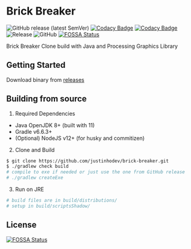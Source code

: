 # Brick Breaker

![GitHub release (latest SemVer)](https://img.shields.io/github/v/release/justinhodev/brick-breaker)
[![Codacy Badge](https://app.codacy.com/project/badge/Grade/070089e3cf8d44faa44ae609b87bae2f)](https://www.codacy.com/gh/justinhodev/brick-breaker/dashboard?utm_source=github.com&amp;utm_medium=referral&amp;utm_content=justinhodev/brick-breaker&amp;utm_campaign=Badge_Grade)
[![Codacy Badge](https://app.codacy.com/project/badge/Coverage/070089e3cf8d44faa44ae609b87bae2f)](https://www.codacy.com/gh/justinhodev/brick-breaker/dashboard?utm_source=github.com&utm_medium=referral&utm_content=justinhodev/brick-breaker&utm_campaign=Badge_Coverage)
![Release](https://github.com/justinhodev/brick-breaker/workflows/Release/badge.svg)
![GitHub](https://img.shields.io/github/license/justinhodev/brick-breaker)
[![FOSSA Status](https://app.fossa.com/api/projects/custom%2B20524%2Fgithub.com%2Fjustinhodev%2Fbrick-breaker.svg?type=small)](https://app.fossa.com/projects/custom%2B20524%2Fgithub.com%2Fjustinhodev%2Fbrick-breaker?ref=badge_small)

Brick Breaker Clone build with Java and Processing Graphics Library

## Getting Started

Download binary from [releases](https://github.com/justinhodev/brick-breaker/releases)

## Building from source

1. Required Dependencies
  * Java OpenJDK 8+ (built with 11)
  * Gradle v6.6.3+
  * (Optional) NodeJS v12+ (for husky and commitizen)

2. Clone and Build

```bash
$ git clone https://github.com/justinhodev/brick-breaker.git
$ ./gradlew check build
# compile to exe if needed or just use the one from GitHub release
# ./gradlew createExe
```

3. Run on JRE

```bash
# build files are in build/distributions/
# setup in build/scriptsShadow/
```

## License

[![FOSSA Status](https://app.fossa.com/api/projects/custom%2B20524%2Fgithub.com%2Fjustinhodev%2Fbrick-breaker.svg?type=large)](https://app.fossa.com/projects/custom%2B20524%2Fgithub.com%2Fjustinhodev%2Fbrick-breaker?ref=badge_large)

